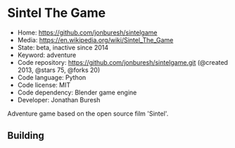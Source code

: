 # Sintel The Game

- Home: https://github.com/jonburesh/sintelgame
- Media: https://en.wikipedia.org/wiki/Sintel_The_Game
- State: beta, inactive since 2014
- Keyword: adventure
- Code repository: https://github.com/jonburesh/sintelgame.git (@created 2013, @stars 75, @forks 20)
- Code language: Python
- Code license: MIT
- Code dependency: Blender game engine
- Developer: Jonathan Buresh

Adventure game based on the open source film 'Sintel'.

## Building
